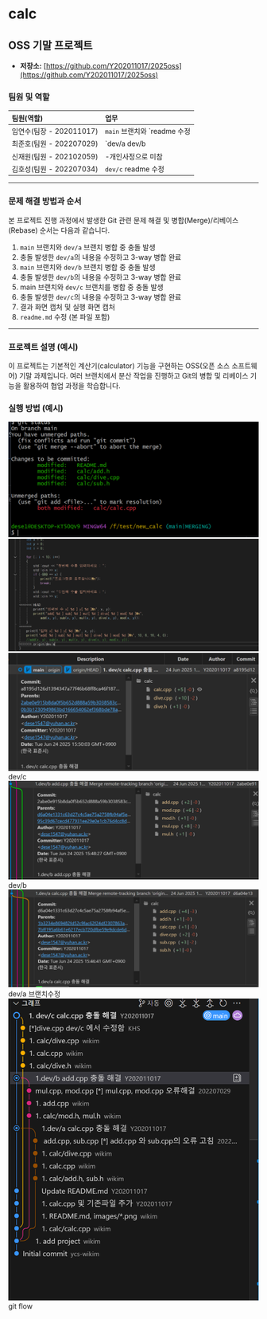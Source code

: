 # calc

## OSS 기말 프로젝트

* **저장소:** [https://github.com/Y202011017/2025oss](https://github.com/Y202011017/2025oss)

### 팀원 및 역할

| 팀원(역할)   | 업무                                        |
| :----------- | :------------------------------------------ |
| 임연수(팀장 - 202011017) | `main` 브랜치와 `readme 수정         |
| 최준호(팀원 - 202207029) | `dev/a dev/b
| 신재원(팀원 - 202102059) |  -개인사정으로 미참
| 김호성(팀원 - 202207034) | `dev/c` readme 수정

---

### 문제 해결 방법과 순서

본 프로젝트 진행 과정에서 발생한 Git 관련 문제 해결 및 병합(Merge)/리베이스(Rebase) 순서는 다음과 같습니다.

1.  `main` 브랜치와 `dev/a` 브랜치 병합 중 충돌 발생
2.  충돌 발생한 `dev/a`의 내용을 수정하고 3-way 병합 완료
3.  `main` 브랜치와 `dev/b` 브랜치 병합 중 충돌 발생
4.  충돌 발생한 `dev/b`의 내용을 수정하고 3-way 병합 완료
5.  main 브랜치와 `dev/c` 브랜치를 병합 중 충돌 발생
6.  충돌 발생한 `dev/c`의 내용을 수정하고 3-way 병합 완료
7.  결과 화면 캡처 및 실행 화면 캡처
8.  `readme.md` 수정 (본 파일 포함)

---

### 프로젝트 설명 (예시)

이 프로젝트는 기본적인 계산기(calculator) 기능을 구현하는 OSS(오픈 소스 소프트웨어) 기말 과제입니다. 여러 브랜치에서 분산 작업을 진행하고 Git의 병합 및 리베이스 기능을 활용하여 협업 과정을 학습합니다.

### 실행 방법 (예시)
![스크린샷1](images/git1.png)
![스크린샷1](images/git2.png)
![스크린샷1](images/git3.png)
dev/c
![스크린샷1](images/git4.png)
dev/b
![스크린샷1](images/git5.png)
dev/a 브랜치수정
![스크린샷1](images/git6.png)
git flow
